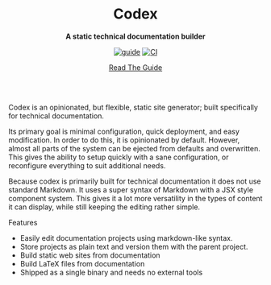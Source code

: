 <div align="center">
    <h1>Codex</h1>
    <p>
        <strong>A static technical documentation builder</strong>
    </p>
    <p>
<!-- prettier-ignore-start -->

[![guide](https://github.com/5sigma/codex/actions/workflows/docs.yml/badge.svg)](https://github.com/5sigma/codex/actions/workflows/docs.yml)
[![CI](https://github.com/5sigma/arkham/actions/workflows/ci.yml/badge.svg)](https://github.com/5sigma/arkham/actions/workflows/ci.yml)

[Read The Guide](https://codex.5sigma.io)

<!-- prettier-ignore-end -->

<br/>
<br/>
<p>
</div>

Codex is an opinionated, but flexible, static site generator; built specifically for technical documentation.

Its primary goal is minimal configuration, quick deployment, and easy modification. In order to do this, it is opinionated by default. However, almost all parts of the system can be ejected from defaults and overwritten. This gives the ability to setup quickly with a sane configuration, or reconfigure everything to suit additional needs.

Because codex is primarily built for technical documentation it does not use standard Markdown. It uses a super syntax of Markdown with a JSX style component system. This gives it a lot more versatility in the types of content it can display, while still keeping the editing rather simple.

Features
- Easily edit documentation projects using markdown-like syntax.
- Store projects as plain text and version them with the parent project.
- Build static web sites from documentation
- Build LaTeX files from documentation
- Shipped as a single binary and needs no external tools

